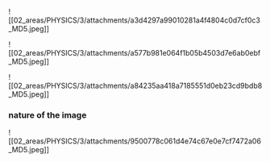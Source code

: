![[02_areas/PHYSICS/3/attachments/a3d4297a99010281a4f4804c0d7cf0c3_MD5.jpeg]]

![[02_areas/PHYSICS/3/attachments/a577b981e064f1b05b4503d7e6ab0ebf_MD5.jpeg]]

![[02_areas/PHYSICS/3/attachments/a84235aa418a7185551d0eb23cd9bdb8_MD5.jpeg]]




### nature of the image
![[02_areas/PHYSICS/3/attachments/9500778c061d4e74c67e0e7cf7472a06_MD5.jpeg]]